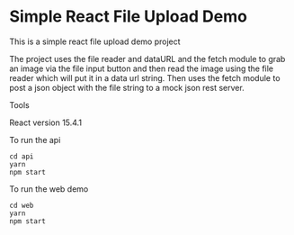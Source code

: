 # Simple React File Upload Demo

This is a simple react file upload demo project

The project uses the file reader and dataURL and the
fetch module to grab an image via the file input button
and then read the image using the file reader which will
put it in a data url string. Then uses the fetch module
to post a json object with the file string to a mock json
rest server.

Tools

React version 15.4.1

To run the api

```
cd api
yarn
npm start
```

To run the web demo

```
cd web
yarn
npm start
```
